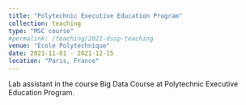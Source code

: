 ```yaml
---
title: "Polytechnic Executive Education Program"
collection: teaching
type: "MSC course"
#permalink: /teaching/2021-dssp-teaching
venue: "École Polytechnique"
date: 2021-11-01 - 2021-12-15
location: "Paris, France"
---
```


Lab assistant in the course Big Data Course at Polytechnic Executive Education Program.

 
